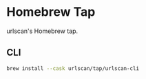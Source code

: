 # Homebrew Tap

urlscan's Homebrew tap.

## CLI

```bash
brew install --cask urlscan/tap/urlscan-cli
```
